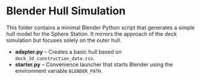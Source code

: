 # Blender Hull Simulation

This folder contains a minimal Blender Python script that generates a simple hull model for the Sphere Station. It mirrors the approach of the deck simulation but focuses solely on the outer hull.

* **adapter.py** – Creates a basic hull based on `deck_3d_construction_data.csv`.
* **starter.py** – Convenience launcher that starts Blender using the environment variable `BLENDER_PATH`.
